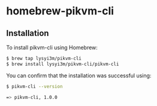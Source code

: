 # homebrew-pikvm-cli

## Installation

To install pikvm-cli using Homebrew:

```sh
$ brew tap lysyi3m/pikvm-cli
$ brew install lysyi3m/pikvm-cli/pikvm-cli
```

You can confirm that the installation was successful using:

```sh
$ pikvm-cli --version

=> pikvm-cli, 1.0.0
```
